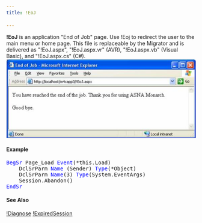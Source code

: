 ```yaml
---
title: !EoJ

---
```


**!EoJ** is an application "End of Job" page. Use !Eoj to redirect the user to the main menu or home page. This file is replaceable by the Migrator and is delivered as "!EoJ.aspx", "!EoJ.aspx.vr" (AVR), "!EoJ.aspx.vb" (Visual Basic), and "!EoJ.aspx.cs" (C#).
![end of job image](images/Eoj1.jpg)


#### Example
<pre class="example"><span style="color: blue">BegSr </span>Page_Load <span style="color: blue">Event</span>(*this.Load)
    DclSrParm <span style="color: blue">Name</span> (Sender) <span style="color: blue">Type</span>(*Object)
    DclSrParm <span style="color: blue">Name</span>(3) <span style="color: blue">Type</span>(System.EventArgs)
    Session.Abandon()
<span style="color: blue">EndSr</span></pre> 

#### See Also

[!Diagnose](amf-exclam-Diagnose.html)
[!ExpiredSession](amf-exclam-SessionExpired.html)

